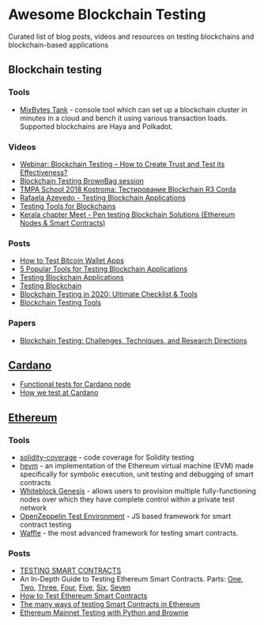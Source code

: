 # Awesome Blockchain Testing
Curated list of blog posts, videos and resources on testing blockchains and blockchain-based applications


## Blockchain testing
### Tools
* [MixBytes Tank](https://github.com/mixbytes/tank) - console tool which can set up a blockchain cluster in minutes in a cloud and bench it using various transaction loads. Supported blockchains are Haya and Polkadot.
### Videos
* [Webinar: Blockchain Testing – How to Create Trust and Test its Effectiveness?](https://youtu.be/1OKCcfd2awE)
* [Blockchain Testing BrownBag session](https://youtu.be/llylmSbVsjw)
* [TMPA School 2018 Kostroma: Тестирование Blockchain R3 Corda](https://youtu.be/IHv-NlPbdig)
* [Rafaela Azevedo - Testing Blockchain Applications](https://youtu.be/FKoKaugeSBE)
* [Testing Tools for Blockchains](https://youtu.be/1woVse_HhE8)
* [Kerala chapter Meet - Pen testing Blockchain Solutions (Ethereum Nodes & Smart Contracts)](https://youtu.be/ahZ_V6qdBjQ)
### Posts
* [How to Test Bitcoin Wallet Apps](https://dzone.com/articles/testing-tips-how-to-test-bitcoin-wallet-apps)
* [5 Popular Tools for Testing Blockchain Applications](https://www.cigniti.com/blog/5-popular-tools-for-testing-blockchain-applications/)
* [Testing Blockchain Applications](https://azevedorafaela.com/2020/12/29/testing-blockchain-applications/)
* [Testing Blockchain](https://qualitestgroup.com/insights/white-paper/testing-blockchain/)
* [Blockchain Testing in 2020: Ultimate Checklist & Tools](https://blog.qatestlab.com/2020/08/04/blockchain-testing-in-2020/)
* [Blockchain Testing Tools](https://testguild.com/blockchain-testing-tools/)
### Papers
* [Blockchain Testing: Challenges, Techniques, and Research Directions](https://arxiv.org/pdf/2103.10074.pdf)

## [Cardano](https://cardano.org/)
* [Functional tests for Cardano node](https://github.com/input-output-hk/cardano-node-tests)
* [How we test at Cardano](https://iohk.io/en/blog/posts/2017/08/30/how-we-test-cardano/)

## [Ethereum](https://ethereum.org/en/)
### Tools
* [solidity-coverage](https://github.com/sc-forks/solidity-coverage) - code coverage for Solidity testing
* [hevm](https://github.com/dapphub/dapptools/tree/master/src/hevm) - an implementation of the Ethereum virtual machine (EVM) made specifically for symbolic execution, unit testing and debugging of smart contracts
* [Whiteblock Genesis](https://github.com/whiteblock/genesis) - allows users to provision multiple fully-functioning nodes over which they have complete control within a private test network
* [OpenZeppelin Test Environment](https://github.com/OpenZeppelin/openzeppelin-test-environment) - JS based framework for smart contract testing
* [Waffle](https://github.com/EthWorks/Waffle) - the most advanced framework for testing smart contracts.
### Posts
* [TESTING SMART CONTRACTS](https://ethereum.org/en/developers/docs/smart-contracts/testing/)
* An In-Depth Guide to Testing Ethereum Smart Contracts. Parts: [One](https://iamdefinitelyahuman.medium.com/an-in-depth-guide-to-testing-ethereum-smart-contracts-2e41b2770297), [Two](https://iamdefinitelyahuman.medium.com/an-in-depth-guide-to-testing-ethereum-smart-contracts-d403574a8c42), [Three](https://iamdefinitelyahuman.medium.com/an-in-depth-guide-to-testing-ethereum-smart-contracts-3e07b8c38755), [Four](https://iamdefinitelyahuman.medium.com/an-in-depth-guide-to-testing-ethereum-smart-contracts-fd699e3087e6), [Five](https://iamdefinitelyahuman.medium.com/an-in-depth-guide-to-testing-ethereum-smart-contracts-31534a48e177), [Six](https://iamdefinitelyahuman.medium.com/an-in-depth-guide-to-testing-ethereum-smart-contracts-2236902bf826), [Seven](https://iamdefinitelyahuman.medium.com/an-in-depth-guide-to-testing-ethereum-smart-contracts-ff061e79bb86)
* [How to Test Ethereum Smart Contracts](https://betterprogramming.pub/how-to-test-ethereum-smart-contracts-35abc8fa199d)
* [The many ways of testing Smart Contracts in Ethereum](https://www.innoq.com/en/blog/testing-ethereum/)
* [Ethereum Mainnet Testing with Python and Brownie](https://iamdefinitelyahuman.medium.com/ethereum-mainnet-testing-with-python-and-brownie-82a61dee0222)
